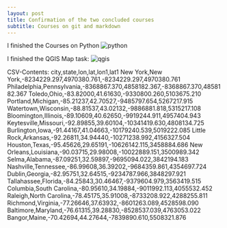 ```yaml
---
layout: post
title: Confirmation of the two concluded courses
subtitle: Courses on git and markdown
---
```

I finished the Courses on Python
![python](/wolfgangwiesinger-website/img/python.png)

I finished the QGIS Map task:
![qgis](/wolfgangwiesinger-website/img/tryout.png)

CSV-Contents:
city,state,lon,lat,lon1,lat1
New York,New York,-8234229.297,4970380.761,-8234229.297,4970380.761
Philadelphia,Pennsylvania,-8368867.370,4858182.367,-8368867.370,4858182.367
Toledo,Ohio,-83.82000,41.61630,-9330800.260,5103675.210
Portland,Michigan,-85.21237,42.70527,-9485797.654,5267217.915
Watertown,Wisconsin,-88.81537,43.02132,-9886881.818,5315217.108
Bloomington,Illinois,-89.10609,40.62650,-9919244.911,4957404.943
Keytesville,Missouri,-92.89855,39.60104,-10341419.630,4808134.725
Burlington,Iowa,-91.44167,41.04663,-10179240.539,5019222.085
Little Rock,Arkansas,-92.26811,34.94440,-10271238.992,4156327.504
Houston,Texas,-95.45626,29.65191,-10626142.115,3458884.686
New Orleans,Louisiana,-90.03715,29.98008,-10022889.151,3500989.342
Selma,Alabama,-87.09251,32.59897,-9695094.022,3842194.183
Nashville,Tennessee,-86.99608,36.39202,-9684359.861,4354697.724
Dublin,Georgia,-82.95751,32.64515,-9234787.966,3848297.921
Tallahassee,Florida,-84.25843,30.46467,-9379604.979,3563419.515
Columbia,South Carolina,-80.95610,34.19884,-9011992.113,4055532.452
Raleigh,North Carolina,-78.45175,35.91008,-8733208.922,4288255.811
Richmond,Virginia,-77.26646,37.63932,-8601263.089,4528598.090
Baltimore,Maryland,-76.61315,39.28830,-8528537.039,4763053.022
Bangor,Maine,-70.42694,44.27644,-7839890.610,5508321.876
